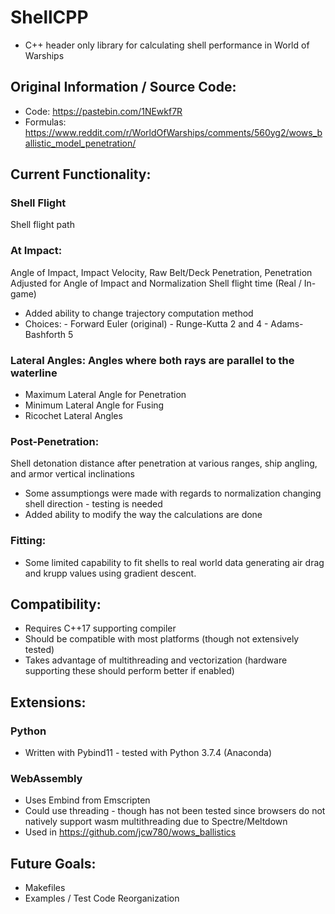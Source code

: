 # ShellCPP
- C++ header only library for calculating shell performance in World of Warships
## Original Information / Source Code:
- Code: https://pastebin.com/1NEwkf7R
- Formulas: https://www.reddit.com/r/WorldOfWarships/comments/560yg2/wows_ballistic_model_penetration/
## Current Functionality:
### Shell Flight
Shell flight path
### At Impact:
Angle of Impact, Impact Velocity, Raw Belt/Deck Penetration, Penetration Adjusted for Angle of Impact and Normalization
Shell flight time (Real / In-game)
- Added ability to change trajectory computation method 
- Choices: - Forward Euler (original) - Runge-Kutta 2 and 4 - Adams-Bashforth 5
### Lateral Angles: Angles where both rays are parallel to the waterline 
- Maximum Lateral Angle for Penetration
- Minimum Lateral Angle for Fusing
- Ricochet Lateral Angles 
### Post-Penetration:
Shell detonation distance after penetration at various ranges, ship angling, and armor vertical inclinations
- Some assumptiongs were made with regards to normalization changing shell direction - testing is needed
- Added ability to modify the way the calculations are done 
### Fitting:
- Some limited capability to fit shells to real world data generating air drag and krupp values using gradient descent. 
## Compatibility:
- Requires C++17 supporting compiler
- Should be compatible with most platforms (though not extensively tested)
- Takes advantage of multithreading and vectorization (hardware supporting these should perform better if enabled)
## Extensions:
### Python 
- Written with Pybind11 - tested with Python 3.7.4 (Anaconda)
### WebAssembly 
- Uses Embind from Emscripten
- Could use threading - though has not been tested since browsers do not natively support wasm multithreading due to Spectre/Meltdown 
- Used in https://github.com/jcw780/wows_ballistics
## Future Goals:
- Makefiles
- Examples / Test Code Reorganization



